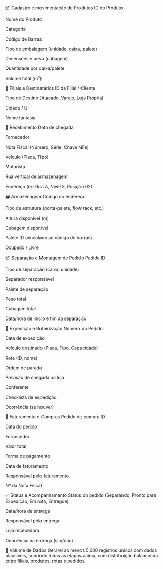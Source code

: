 📦 Cadastro e movimentação de Produtos
ID do Produto

Nome do Produto

Categoria

Código de Barras

Tipo de embalagem (unidade, caixa, palete)

Dimensões e peso (cubagem)

Quantidade por caixa/palete

Volume total (m³)

🏢 Filiais e Destinatários
ID da Filial / Cliente

Tipo de Destino (Atacado, Varejo, Loja Própria)

Cidade / UF

Nome fantasia

🛬 Recebimento
Data de chegada

Fornecedor

Nota Fiscal (Número, Série, Chave NFe)

Veículo (Placa, Tipo)

Motorista

Rua vertical de armazenagem

Endereço (ex: Rua A, Nível 3, Posição 02)

🗃️ Armazenagem
Código do endereço

Tipo de estrutura (porta-palete, flow rack, etc.)

Altura disponível (m)

Cubagem disponível

Palete ID (vinculado ao código de barras)

Ocupado / Livre

📦 Separação e Montagem de Pedido
Pedido ID

Tipo de separação (caixa, unidade)

Separador responsável

Palete de separação

Peso total

Cubagem total

Data/hora de início e fim da separação

🚚 Expedição e Roteirização
Número do Pedido

Data de expedição

Veículo destinado (Placa, Tipo, Capacidade)

Rota (ID, nome)

Ordem de parada

Previsão de chegada na loja

Conferente

Checklists de expedição

Ocorrência (se houver)

📑 Faturamento e Compras
Pedido de compra ID

Data do pedido

Fornecedor

Valor total

Forma de pagamento

Data de faturamento

Responsável pelo faturamento

Nº da Nota Fiscal

✅ Status e Acompanhamento
Status do pedido (Separando, Pronto para Expedição, Em rota, Entregue)

Data/hora de entrega

Responsável pela entrega

Loja recebedora

Ocorrência na entrega (sim/não)

🔢 Volume de Dados
Gerarei ao menos 5.000 registros únicos com dados plausíveis, cobrindo todas as etapas acima, com distribuição balanceada entre filiais, produtos, rotas e pedidos.